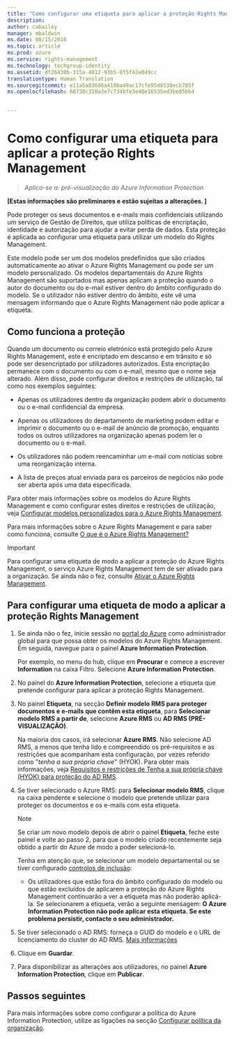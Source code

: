 ```yaml
---
title: "Como configurar uma etiqueta para aplicar a proteção Rights Management | Azure Rights Management"
description: 
author: cabailey
manager: mbaldwin
ms.date: 08/15/2016
ms.topic: article
ms.prod: azure
ms.service: rights-management
ms.technology: techgroup-identity
ms.assetid: df26430b-315a-4012-93b5-8f5f42e049cc
translationtype: Human Translation
ms.sourcegitcommit: e11a5a836d6a410ba49ac17cfe95d8530ecb785f
ms.openlocfilehash: 60738c310a3e7c734bfe3e48e16535ed3be05bb4


---
```


# Como configurar uma etiqueta para aplicar a proteção Rights Management

>*Aplica-se a: pré-visualização do Azure Information Protection*

**[Estas informações são preliminares e estão sujeitas a alterações. ]**

Pode proteger os seus documentos e e-mails mais confidenciais utilizando um serviço de Gestão de Direitos, que utiliza políticas de encriptação, identidade e autorização para ajudar a evitar perda de dados. Esta proteção é aplicada ao configurar uma etiqueta para utilizar um modelo do Rights Management. 

Este modelo pode ser um dos modelos predefinidos que são criados automaticamente ao ativar o Azure Rights Management ou pode ser um modelo personalizado. Os modelos departamentais do Azure Rights Management são suportados mas apenas aplicam a proteção quando o autor do documento ou do e-mail estiver dentro do âmbito configurado do modelo. Se o utilizador não estiver dentro do âmbito, este vê uma mensagem informando que o Azure Rights Management não pode aplicar a etiqueta.

## Como funciona a proteção

Quando um documento ou correio eletrónico está protegido pelo Azure Rights Management, este é encriptado em descanso e em trânsito e só pode ser desencriptado por utilizadores autorizados. Esta encriptação permanece com o documento ou com o e-mail, mesmo que o nome seja alterado. Além disso, pode configurar direitos e restrições de utilização, tal como nos exemplos seguintes:

- Apenas os utilizadores dentro da organização podem abrir o documento ou o e-mail confidencial da empresa.

- Apenas os utilizadores do departamento de marketing podem editar e imprimir o documento ou o e-mail de anúncio de promoção, enquanto todos os outros utilizadores na organização apenas podem ler o documento ou o e-mail.

- Os utilizadores não podem reencaminhar um e-mail com notícias sobre uma reorganização interna.

- A lista de preços atual enviada para os parceiros de negócios não pode ser aberta após uma data especificada.

Para obter mais informações sobre os modelos do Azure Rights Management e como configurar estes direitos e restrições de utilização, veja [Configurar modelos personalizados para o Azure Rights Management](../deploy-use/configure-custom-templates.md).

Para mais informações sobre o Azure Rights Management e para saber como funciona, consulte [O que é o Azure Rights Management?](../understand-explore/what-is-azure-rms.md)

> [!IMPORTANT]
> Para configurar uma etiqueta de modo a aplicar a proteção do Azure Rights Management, o serviço Azure Rights Management tem de ser ativado para a organização. Se ainda não o fez, consulte [Ativar o Azure Rights Management](../deploy-use/activate-service.md).


## Para configurar uma etiqueta de modo a aplicar a proteção Rights Management

1. Se ainda não o fez, inicie sessão no [portal do Azure](https://portal.azure.com) como administrador global para que possa obter os modelos do Azure Rights Management. Em seguida, navegue para o painel **Azure Information Protection**. 

    Por exemplo, no menu do hub, clique em **Procurar** e comece a escrever **Information** na caixa Filtro. Selecione **Azure Information Protection**.

2. No painel do **Azure Information Protection**, selecione a etiqueta que pretende configurar para aplicar a proteção Rights Management.

3. No painel **Etiqueta**, na secção **Definir modelo RMS para proteger documentos e e-mails que contêm esta etiqueta**, para **Selecionar modelo RMS a partir de**, selecione **Azure RMS** ou **AD RMS (PRÉ-VISUALIZAÇÃO)**.
    
    Na maioria dos casos, irá selecionar **Azure RMS**. Não selecione AD RMS, a menos que tenha lido e compreendido os pré-requisitos e as restrições que acompanham esta configuração, por vezes referido como "*tenha a sua própria chave*" (HYOK). Para obter mais informações, veja [Requisitos e restrições de Tenha a sua própria chave (HYOK) para proteção do AD RMS](configure-adrms-restrictions.md).
    
4. Se tiver selecionado o Azure RMS: para **Selecionar modelo RMS**, clique na caixa pendente e selecione o modelo que pretende utilizar para proteger os documentos e os e-mails com esta etiqueta.

    > [!NOTE] 
    > Se criar um novo modelo depois de abrir o painel **Etiqueta**, feche este painel e volte ao passo 2, para que o modelo criado recentemente seja obtido a partir do Azure de modo a poder selecioná-lo.
    
    Tenha em atenção que, se selecionar um modelo departamental ou se tiver configurado [controlos de inclusão](../deploy-use/activate-service.md#configuring-onboarding-controls-for-a-phased-deployment):
    
    - Os utilizadores que estão fora do âmbito configurado do modelo ou que estão excluídos de aplicarem a proteção do Azure Rights Management continuarão a ver a etiqueta mas não poderão aplicá-la. Se selecionarem a etiqueta, verão a seguinte mensagem: **O Azure Information Protection não pode aplicar esta etiqueta. Se este problema persistir, contacte o seu administrador.**
    
5. Se tiver selecionado o AD RMS: forneça o GUID do modelo e o URL de licenciamento do cluster do AD RMS. [Mais informações](configure-adrms-restrictions.md#locating-the-information-to-specify-ad-rms-protection-with-an-azure-information-protection-label)

6. Clique em **Guardar**.

7. Para disponibilizar as alterações aos utilizadores, no painel **Azure Information Protection**, clique em **Publicar**.

## Passos seguintes

Para mais informações sobre como configurar a política do Azure Information Protection, utilize as ligações na secção [Configurar política da organização](configure-policy.md#configuring-your-organization-s-policy).  



<!--HONumber=Aug16_HO3-->


